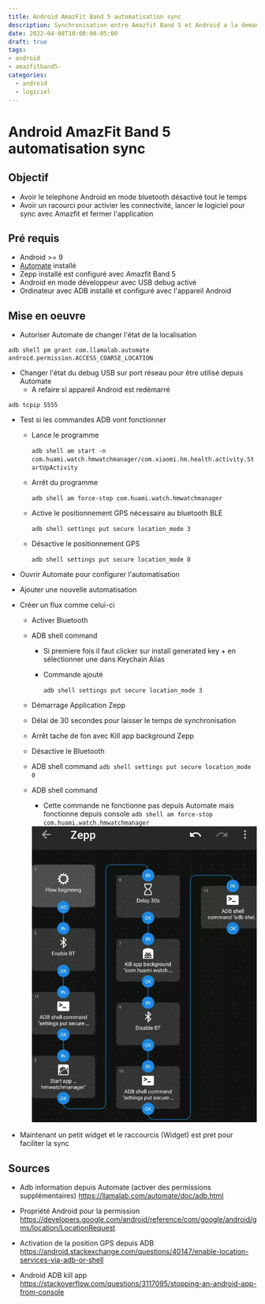 ```yaml
---
title: Android AmazFit Band 5 automatisation sync
description: Synchronisation entre Amazfit Band 5 et Android a la demande et non pas en permanence
date: 2022-04-08T10:00:00-05:00
draft: true
tags:
- android
- amazfitband5- 
categories:
  - android
  - logiciel
---
```


# Android AmazFit Band 5 automatisation sync

## Objectif

* Avoir le telephone Android en mode bluetooth désactivé tout le temps
* Avoir un racourci pour activier les connectivité, lancer le logiciel pour sync avec Amazfit et fermer l'application

## Pré requis

* Android >= 9
* [Automate](https://llamalab.com/automate) installé
* Zepp installé est configuré avec Amazfit Band 5
* Android en mode développeur avec USB debug activé
* Ordinateur avec ADB installé et configuré  avec l'appareil Android

## Mise en oeuvre

* Autoriser Automate de changer l'état de la localisation

```shell
adb shell pm grant com.llamalab.automate android.permission.ACCESS_COARSE_LOCATION
```

* Changer l'état du debug USB sur port réseau pour être utilisé depuis Automate
  * A refaire si appareil Android est redémarré

```shell
adb tcpip 5555
```

* Test si les commandes ADB vont fonctionner

  * Lance le programme
    
    `adb shell am start -n com.huami.watch.hmwatchmanager/com.xiaomi.hm.health.activity.StartUpActivity`

  * Arrêt du programme

    `adb shell am force-stop com.huami.watch.hmwatchmanager`

  * Active le positionnement GPS nécessaire au bluetooth BLE
    
    `adb shell settings put secure location_mode 3`

  * Désactive le positionnement GPS
    
    `adb shell settings put secure location_mode 0`

* Ouvrir Automate pour configurer l'automatisation
* Ajouter une nouvelle automatisation
* Créer un flux comme celui-ci
  * Activer Bluetooth
  * ADB shell command
    * Si premiere fois il faut clicker sur install generated key + en sélectionner une dans Keychain Alias
    * Commande ajouté
      
      `adb shell settings put secure location_mode 3`

  * Démarrage Application Zepp
  * Délai de 30 secondes pour laisser le temps de synchronisation
  * Arrêt tache de fon avec Kill app background Zepp
  * Désactive le Bluetooth
  * ADB shell command
    `adb shell settings put secure location_mode 0`
  * ADB shell command
    * Cette commande ne fonctionne pas depuis Automate mais fonctionne depuis console
    `adb shell am force-stop com.huami.watch.hmwatchmanager`
    <img src="images/20220408_android_amazfit_automatisation.webp"/>

* Maintenant un petit widget et le raccourcis (Widget) est pret pour faciliter la sync

## Sources

* Adb information depuis Automate (activer des permissions supplémentaires) https://llamalab.com/automate/doc/adb.html
* Propriété Android pour la permission https://developers.google.com/android/reference/com/google/android/gms/location/LocationRequest
* Activation de la position GPS depuis ADB https://android.stackexchange.com/questions/40147/enable-location-services-via-adb-or-shell

* Android ADB kill app https://stackoverflow.com/questions/3117095/stopping-an-android-app-from-console